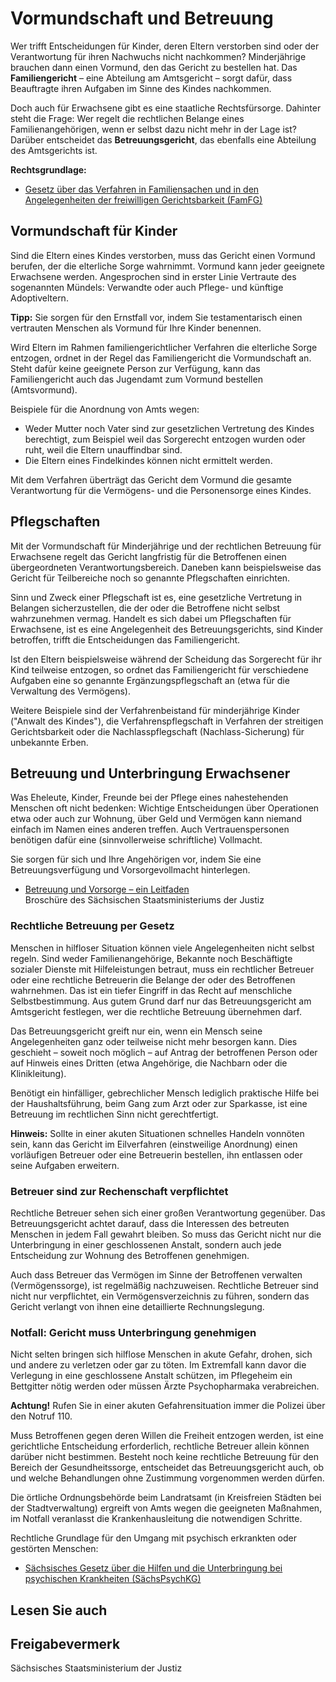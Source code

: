 # Vormundschaft und Betreuung

Wer trifft Entscheidungen für Kinder, deren Eltern verstorben sind oder der Verantwortung für ihren Nachwuchs nicht nachkommen? Minderjährige brauchen dann einen Vormund, den das Gericht zu bestellen hat. Das **Familiengericht** – eine Abteilung am Amtsgericht – sorgt dafür, dass Beauftragte ihren Aufgaben im Sinne des Kindes nachkommen.

Doch auch für Erwachsene gibt es eine staatliche Rechtsfürsorge. Dahinter steht die Frage: Wer regelt die rechtlichen Belange eines Familienangehörigen, wenn er selbst dazu nicht mehr in der Lage ist? Darüber entscheidet das **Betreuungsgericht**, das ebenfalls eine Abteilung des Amtsgerichts ist.

**Rechtsgrundlage:**

* [Gesetz über das Verfahren in Familiensachen und in den Angelegenheiten der freiwilligen Gerichtsbarkeit (FamFG)](http://www.gesetze-im-internet.de/famfg/index.html "Gesetz über das Verfahren in Familiensachen und in den Angelegenheiten der freiwilligen Gerichtsbarkeit")

Vormundschaft für Kinder
------------------------

Sind die Eltern eines Kindes verstorben, muss das Gericht einen Vormund berufen, der die elterliche Sorge wahrnimmt. Vormund kann jeder geeignete Erwachsene werden. Angesprochen sind in erster Linie Vertraute des sogenannten Mündels: Verwandte oder auch Pflege- und künftige Adoptiveltern.

**Tipp:** Sie sorgen für den Ernstfall vor, indem Sie testamentarisch einen vertrauten Menschen als Vormund für Ihre Kinder benennen.

Wird Eltern im Rahmen familiengerichtlicher Verfahren die elterliche Sorge entzogen, ordnet in der Regel das Familiengericht die Vormundschaft an. Steht dafür keine geeignete Person zur Verfügung, kann das Familiengericht auch das Jugendamt zum Vormund bestellen (Amtsvormund).

Beispiele für die Anordnung von Amts wegen:

* Weder Mutter noch Vater sind zur gesetzlichen Vertretung des Kindes berechtigt, zum Beispiel weil das Sorgerecht entzogen wurden oder ruht, weil die Eltern unauffindbar sind.
* Die Eltern eines Findelkindes können nicht ermittelt werden.

Mit dem Verfahren überträgt das Gericht dem Vormund die gesamte Verantwortung für die Vermögens- und die Personensorge eines Kindes.

Pflegschaften
-------------

Mit der Vormundschaft für Minderjährige und der rechtlichen Betreuung für Erwachsene regelt das Gericht langfristig für die Betroffenen einen übergeordneten Verantwortungsbereich. Daneben kann beispielsweise das Gericht für Teilbereiche noch so genannte Pflegschaften einrichten.

Sinn und Zweck einer Pflegschaft ist es, eine gesetzliche Vertretung in Belangen sicherzustellen, die der oder die Betroffene nicht selbst wahrzunehmen vermag. Handelt es sich dabei um Pflegschaften für Erwachsene, ist es eine Angelegenheit des Betreuungsgerichts, sind Kinder betroffen, trifft die Entscheidungen das Familiengericht.

Ist den Eltern beispielsweise während der Scheidung das Sorgerecht für ihr Kind teilweise entzogen, so ordnet das Familiengericht für verschiedene Aufgaben eine so genannte Ergänzungspflegschaft an (etwa für die Verwaltung des Vermögens).

Weitere Beispiele sind der Verfahrenbeistand für minderjährige Kinder ("Anwalt des Kindes"), die Verfahrenspflegschaft in Verfahren der streitigen Gerichtsbarkeit oder die Nachlasspflegschaft (Nachlass-Sicherung) für unbekannte Erben.

Betreuung und Unterbringung Erwachsener
---------------------------------------

Was Eheleute, Kinder, Freunde bei der Pflege eines nahestehenden Menschen oft nicht bedenken: Wichtige Entscheidungen über Operationen etwa oder auch zur Wohnung, über Geld und Vermögen kann niemand einfach im Namen eines anderen treffen. Auch Vertrauenspersonen benötigen dafür eine (sinnvollerweise schriftliche) Vollmacht.

Sie sorgen für sich und Ihre Angehörigen vor, indem Sie eine Betreuungsverfügung und Vorsorgevollmacht hinterlegen.

* [Betreuung und Vorsorge – ein Leitfaden](https://publikationen.sachsen.de/bdb/showDetails.do?id=39343 "Broschüre \"Betreuung und Vorsorge\"")  
   Broschüre des Sächsischen Staatsministeriums der Justiz

### Rechtliche Betreuung per Gesetz

Menschen in hilfloser Situation können viele Angelegenheiten nicht selbst regeln. Sind weder Familienangehörige, Bekannte noch Beschäftigte sozialer Dienste mit Hilfeleistungen betraut, muss ein rechtlicher Betreuer oder eine rechtliche Betreuerin die Belange der oder des Betroffenen wahrnehmen. Das ist ein tiefer Eingriff in das Recht auf menschliche Selbstbestimmung. Aus gutem Grund darf nur das Betreuungsgericht am Amtsgericht festlegen, wer die rechtliche Betreuung übernehmen darf.

Das Betreuungsgericht greift nur ein, wenn ein Mensch seine Angelegenheiten ganz oder teilweise nicht mehr besorgen kann. Dies geschieht – soweit noch möglich – auf Antrag der betroffenen Person oder auf Hinweis eines Dritten (etwa Angehörige, die Nachbarn oder die Klinikleitung).

Benötigt ein hinfälliger, gebrechlicher Mensch lediglich praktische Hilfe bei der Haushaltsführung, beim Gang zum Arzt oder zur Sparkasse, ist eine Betreuung im rechtlichen Sinn nicht gerechtfertigt.

**Hinweis:** Sollte in einer akuten Situationen schnelles Handeln vonnöten sein, kann das Gericht im Eilverfahren (einstweilige Anordnung) einen vorläufigen Betreuer oder eine Betreuerin bestellen, ihn entlassen oder seine Aufgaben erweitern.

### Betreuer sind zur Rechenschaft verpflichtet

Rechtliche Betreuer sehen sich einer großen Verantwortung gegenüber. Das Betreuungsgericht achtet darauf, dass die Interessen des betreuten Menschen in jedem Fall gewahrt bleiben. So muss das Gericht nicht nur die Unterbringung in einer geschlossenen Anstalt, sondern auch jede Entscheidung zur Wohnung des Betroffenen genehmigen.

Auch dass Betreuer das Vermögen im Sinne der Betroffenen verwalten (Vermögenssorge), ist regelmäßig nachzuweisen. Rechtliche Betreuer sind nicht nur verpflichtet, ein Vermögensverzeichnis zu führen, sondern das Gericht verlangt von ihnen eine detaillierte Rechnungslegung.

### Notfall: Gericht muss Unterbringung genehmigen

Nicht selten bringen sich hilflose Menschen in akute Gefahr, drohen, sich und andere zu verletzen oder gar zu töten. Im Extremfall kann davor die Verlegung in eine geschlossene Anstalt schützen, im Pflegeheim ein Bettgitter nötig werden oder müssen Ärzte Psychopharmaka verabreichen.

**Achtung!** Rufen Sie in einer akuten Gefahrensituation immer die Polizei über den Notruf 110.

Muss Betroffenen gegen deren Willen die Freiheit entzogen werden, ist eine gerichtliche Entscheidung erforderlich, rechtliche Betreuer allein können darüber nicht bestimmen. Besteht noch keine rechtliche Betreuung für den Bereich der Gesundheitssorge, entscheidet das Betreuungsgericht auch, ob und welche Behandlungen ohne Zustimmung vorgenommen werden dürfen.

Die örtliche Ordnungsbehörde beim Landratsamt (in Kreisfreien Städten bei der Stadtverwaltung) ergreift von Amts wegen die geeigneten Maßnahmen, im Notfall veranlasst die Krankenhausleitung die notwendigen Schritte.

Rechtliche Grundlage für den Umgang mit psychisch erkrankten oder gestörten Menschen:

* [Sächsisches Gesetz über die Hilfen und die Unterbringung bei psychischen Krankheiten (SächsPsychKG)](https://revosax.sachsen.de/vorschrift/2015)

## Lesen Sie auch

## Freigabevermerk

Sächsisches Staatsministerium der Justiz
